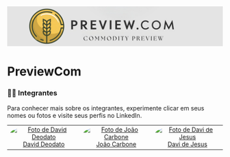 <img src="/assets/LogoIcon.png">

# PreviewCom

### 👨‍🎓 Integrantes

Para conhecer mais sobre os integrantes, experimente clicar em seus nomes ou fotos e visite seus perfis no LinkedIn.
 
<div align="center">
  <table>
    <tr>
      <td align="center"><a href="https://www.linkedin.com/in/david-deodato-41b9b72b7/"><img style="border-radius: 50%;" src="/assets/David_Deodato_Alvarenga_Nascimento.jpg" width="200px;" height="200px;" alt="Foto de David Deodato"/><br>David Deodato</a></td>
      <td align="center"><a href="https://www.linkedin.com/in/joao-carbone/"><img style="border-radius: 50%;" src="/assets/João_Pedro_Ferreira_Carbone.jpg" width="200px;" height="200px;" alt="Foto de João Carbone"/><br>João Carbone</a></td>
      <td align="center"><a href="https://www.linkedin.com/in/davi-nascimento-de-jesus/"><img style="border-radius: 50%;" src="/assets/João_Pedro_Ferreira_Carbone.jpg" width="200px;" height="200px;" alt="Foto de Davi de Jesus"/><br>Davi de Jesus</a></td>
       </tr>
  </table>
</div>